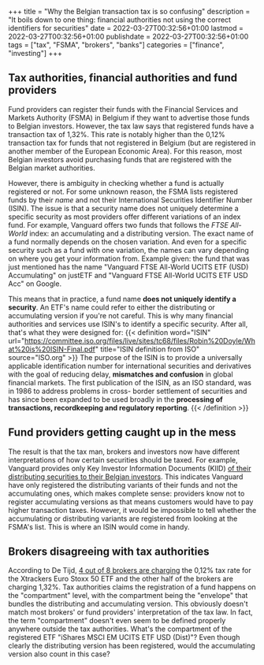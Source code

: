 +++
title = "Why the Belgian transaction tax is so confusing"
description = "It boils down to one thing: financial authorities not using the correct identifiers for securities"
date = 2022-03-27T00:32:56+01:00
lastmod = 2022-03-27T00:32:56+01:00
publishdate = 2022-03-27T00:32:56+01:00
tags = ["tax", "FSMA", "brokers", "banks"]
categories = ["finance", "investing"]
+++

## Tax authorities, financial authorities and fund providers

Fund providers can register their funds with the Financial Services and Markets Authority (FSMA) in Belgium if they want to advertise those funds to Belgian investors. However, the tax law says that registered funds have a transaction tax of 1,32%. This rate is notably higher than the 0,12% transaction tax for funds that not registered in Belgium (but are registered in another member of the European Economic Area). For this reason, most Belgian investors avoid purchasing funds that are registered with the Belgian market authorities.

However, there is ambiguity in checking whether a fund is actually registered or not. For some unknown reason, the FSMA lists registered funds by their _name_ and not their International Securities Identifier Number (ISIN). The issue is that a security name does not uniquely determine a specific security as most providers offer different variations of an index fund. For example, Vanguard offers two funds that follows the _FTSE All-World_ index: an accumulating and a distributing version. The exact name of a fund normally depends on the chosen variation. And even for a specific security such as a fund with one variation, the names can vary depending on where you get your information from. Example given: the fund that was just mentioned has the name "Vanguard FTSE All-World UCITS ETF (USD) Accumulating" on justETF and "Vanguard FTSE All-World UCITS ETF USD Acc" on Google.

This means that in practice, a fund name **does not uniquely identify a security**. An ETF's name could refer to either the distributing or accumulating version if you're not careful. This is why many financial authorities and services use ISIN's to identify a specific security. After all, that's what they were designed for:
{{< definition word="ISIN" url="https://committee.iso.org/files/live/sites/tc68/files/Robin%20Doyle/What%20is%20ISIN-Final.pdf" title="ISIN definition from ISO" source="ISO.org" >}}
The purpose of the ISIN is to provide a universally applicable identification number for international securities and derivatives with the goal of reducing delay, **mismatches and confusion** in global financial markets. The first publication of the ISIN, as an ISO standard, was in 1986 to address problems in cross- border settlement of securities and has since been expanded to be used broadly in the **processing of transactions, recordkeeping and regulatory reporting**.
{{< /definition >}}

## Fund providers getting caught up in the mess

The result is that the tax man, brokers and investors now have different interpretations of how certain securities should be taxed. For example, Vanguard provides only Key Investor Information Documents (KIID) [of their distributing securities to their Belgian investors](https://global.vanguard.com/portal/site/kiids/be/en/documents). This indicates Vanguard have only registered the distributing variants of their funds and not the accumulating ones, which makes complete sense: providers know not to register accumulating versions as that means customers would have to pay higher transaction taxes. However, it would be impossible to tell whether the accumulating or distributing variants are registered from looking at the FSMA's list. This is where an ISIN would come in handy.

## Brokers disagreeing with tax authorities

According to De Tijd, [4 out of 8 brokers are charging](https://www.tijd.be/markten-live/fondsen/sectornieuws/banken-rekenen-verschillende-beurstaks-aan-voor-zelfde-tracker/10313628.html) the 0,12% tax rate for the Xtrackers Euro Stoxx 50 ETF and the other half of the brokers are charging 1,32%. Tax authorities claims the registration of a fund happens on the "compartment" level, with the compartment being the "envelope" that bundles the distributing and accumulating version. This obviously doesn't match most brokers' or fund providers' interpretation of the tax law. In fact, the term "compartment" doesn't even seem to be defined properly anywhere outside the tax authorities. What's the compartment of the registered ETF "iShares MSCI EM UCITS ETF USD (Dist)"? Even though clearly the distributing version has been registered, would the accumulating version also count in this case?
